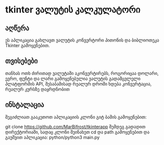 # tkinter ვალუტის კალკულატორი

## აღწერა
ეს აპლიკაცია გახლავთ ვალუტის კონვერტორი პითონის და ბიბლიოთეკა Tkinter გამოყენებით. 

## თვისებები
თანხას ოთხ ძირითად ვალუტაში აკონვერტირებს, როგორიცაა დოლარი, ევრო, ფუნტი და ლარი
გამოყენებულია ვალუტის გადამცვლელი პლატფორმის API, შესაბამისად რეალურ დროში ხდება კონვერტაცია, რეალურ კურსზე დაყრდნობით

## ინსტალაცია
შეგიძლიათ გააკეთოთ აპლიკაციის კლონი გიტ ბაშის გამოყენებით:

git clone https://github.com/MarBifrost/tkinterapp
შემდეგ გადადით დირექტორიაში, სადაც კლონი შეინახეთ cd და path გამოყენებით
და გაუშვით აპლიკაცია:
python/python3 main.py
